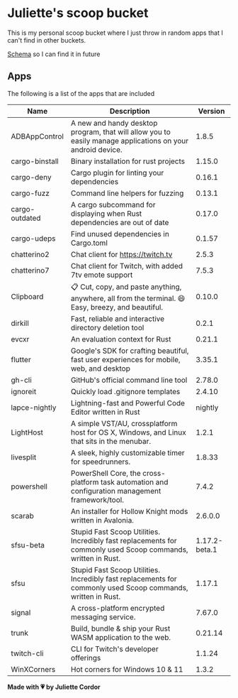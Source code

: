 # Juliette's scoop bucket

This is my personal scoop bucket where I just throw in random apps that I can't find in other buckets.

[Schema](https://raw.githubusercontent.com/ScoopInstaller/Scoop/master/schema.json) so I can find it in future

## Apps

The following is a list of the apps that are included

| Name       | Description       | Version       |
| ---------- | ----------------- | ------------- |
|ADBAppControl|A new and handy desktop program, that will allow you to easily manage applications on your android device.|1.8.5|
|cargo-binstall|Binary installation for rust projects|1.15.0|
|cargo-deny|Cargo plugin for linting your dependencies|0.16.1|
|cargo-fuzz|Command line helpers for fuzzing|0.13.1|
|cargo-outdated|A cargo subcommand for displaying when Rust dependencies are out of date|0.17.0|
|cargo-udeps|Find unused dependencies in Cargo.toml|0.1.57|
|chatterino2|Chat client for https://twitch.tv |2.5.3|
|chatterino7|Chat client for Twitch, with added 7tv emote support|7.5.3|
|Clipboard|📋 Cut, copy, and paste anything, anywhere, all from the terminal. 😄 Easy, breezy, and beautiful.|0.10.0|
|dirkill|Fast, reliable and interactive directory deletion tool|0.2.1|
|evcxr|An evaluation context for Rust|0.21.1|
|flutter|Google's SDK for crafting beautiful, fast user experiences for mobile, web, and desktop|3.35.1|
|gh-cli|GitHub's official command line tool|2.78.0|
|ignoreit|Quickly load .gitignore templates|2.4.10|
|lapce-nightly|Lightning-fast and Powerful Code Editor written in Rust|nightly|
|LightHost|A simple VST/AU, crossplatform host for OS X, Windows, and Linux that sits in the menubar.|1.2.1|
|livesplit|A sleek, highly customizable timer for speedrunners.|1.8.33|
|powershell|PowerShell Core, the cross-platform task automation and configuration management framework/tool.|7.4.2|
|scarab|An installer for Hollow Knight mods written in Avalonia.|2.6.0.0|
|sfsu-beta|Stupid Fast Scoop Utilities. Incredibly fast replacements for commonly used Scoop commands, written in Rust.|1.17.2-beta.1|
|sfsu|Stupid Fast Scoop Utilities. Incredibly fast replacements for commonly used Scoop commands, written in Rust.|1.17.1|
|signal|A cross-platform encrypted messaging service.|7.67.0|
|trunk|Build, bundle & ship your Rust WASM application to the web. |0.21.14|
|twitch-cli|CLI for Twitch's developer offerings|1.1.24|
|WinXCorners|Hot corners for Windows 10 & 11|1.3.2|


**Made with 💗 by Juliette Cordor**
